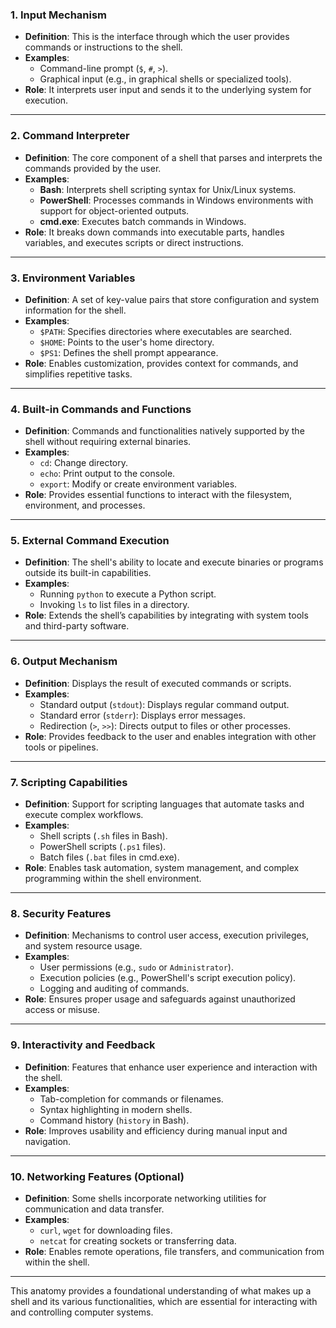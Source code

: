 ### **1. Input Mechanism**

- **Definition**: This is the interface through which the user provides commands or instructions to the shell.
- **Examples**:
    - Command-line prompt (`$`, `#`, `>`).
    - Graphical input (e.g., in graphical shells or specialized tools).
- **Role**: It interprets user input and sends it to the underlying system for execution.

---

### **2. Command Interpreter**

- **Definition**: The core component of a shell that parses and interprets the commands provided by the user.
- **Examples**:
    - **Bash**: Interprets shell scripting syntax for Unix/Linux systems.
    - **PowerShell**: Processes commands in Windows environments with support for object-oriented outputs.
    - **cmd.exe**: Executes batch commands in Windows.
- **Role**: It breaks down commands into executable parts, handles variables, and executes scripts or direct instructions.

---

### **3. Environment Variables**

- **Definition**: A set of key-value pairs that store configuration and system information for the shell.
- **Examples**:
    - `$PATH`: Specifies directories where executables are searched.
    - `$HOME`: Points to the user's home directory.
    - `$PS1`: Defines the shell prompt appearance.
- **Role**: Enables customization, provides context for commands, and simplifies repetitive tasks.

---

### **4. Built-in Commands and Functions**

- **Definition**: Commands and functionalities natively supported by the shell without requiring external binaries.
- **Examples**:
    - `cd`: Change directory.
    - `echo`: Print output to the console.
    - `export`: Modify or create environment variables.
- **Role**: Provides essential functions to interact with the filesystem, environment, and processes.

---

### **5. External Command Execution**

- **Definition**: The shell's ability to locate and execute binaries or programs outside its built-in capabilities.
- **Examples**:
    - Running `python` to execute a Python script.
    - Invoking `ls` to list files in a directory.
- **Role**: Extends the shell’s capabilities by integrating with system tools and third-party software.

---

### **6. Output Mechanism**

- **Definition**: Displays the result of executed commands or scripts.
- **Examples**:
    - Standard output (`stdout`): Displays regular command output.
    - Standard error (`stderr`): Displays error messages.
    - Redirection (`>`, `>>`): Directs output to files or other processes.
- **Role**: Provides feedback to the user and enables integration with other tools or pipelines.

---

### **7. Scripting Capabilities**

- **Definition**: Support for scripting languages that automate tasks and execute complex workflows.
- **Examples**:
    - Shell scripts (`.sh` files in Bash).
    - PowerShell scripts (`.ps1` files).
    - Batch files (`.bat` files in cmd.exe).
- **Role**: Enables task automation, system management, and complex programming within the shell environment.

---

### **8. Security Features**

- **Definition**: Mechanisms to control user access, execution privileges, and system resource usage.
- **Examples**:
    - User permissions (e.g., `sudo` or `Administrator`).
    - Execution policies (e.g., PowerShell's script execution policy).
    - Logging and auditing of commands.
- **Role**: Ensures proper usage and safeguards against unauthorized access or misuse.

---

### **9. Interactivity and Feedback**

- **Definition**: Features that enhance user experience and interaction with the shell.
- **Examples**:
    - Tab-completion for commands or filenames.
    - Syntax highlighting in modern shells.
    - Command history (`history` in Bash).
- **Role**: Improves usability and efficiency during manual input and navigation.

---

### **10. Networking Features (Optional)**

- **Definition**: Some shells incorporate networking utilities for communication and data transfer.
- **Examples**:
    - `curl`, `wget` for downloading files.
    - `netcat` for creating sockets or transferring data.
- **Role**: Enables remote operations, file transfers, and communication from within the shell.

---

This anatomy provides a foundational understanding of what makes up a shell and its various functionalities, which are essential for interacting with and controlling computer systems.